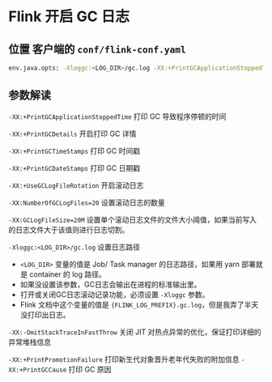 # Flink 开启 GC 日志

## 位置 客户端的 `conf/flink-conf.yaml`
```bash
env.java.opts: -Xloggc:<LOG_DIR>/gc.log -XX:+PrintGCApplicationStoppedTime -XX:+PrintGCDetails -XX:-OmitStackTraceInFastThrow -XX:+PrintGCTimeStamps -XX:+PrintGCDateStamps -XX:+UseGCLogFileRotation -XX:NumberOfGCLogFiles=20 -XX:GCLogFileSize=20M -XX:+PrintPromotionFailure -XX:+PrintGCCause
```

## 参数解读

`-XX:+PrintGCApplicationStoppedTime` 打印 GC 导致程序停顿的时间

`-XX:+PrintGCDetails` 开启打印 GC 详情

`-XX:+PrintGCTimeStamps` 打印 GC 时间戳

`-XX:+PrintGCDateStamps` 打印 GC 日期戳

`-XX:+UseGCLogFileRotation` 开启滚动日志

`-XX:NumberOfGCLogFiles=20` 设置滚动日志的数量

`-XX:GCLogFileSize=20M` 设置单个滚动日志文件的文件大小阈值，如果当前写入的日志文件大于该值则进行日志切割。

`-Xloggc:<LOG_DIR>/gc.log` 设置日志路径
- `<LOG_DIR>` 变量的值是 Job/ Task manager 的日志路径，如果用 yarn 部署就是 container 的 log 路径。
- 如果没设置该参数，GC日志会输出在进程的标准输出里。
- 打开或关闭GC日志滚动记录功能，必须设置 `-Xloggc` 参数。
- Flink 文档中这个变量的值是 `{FLINK_LOG_PREFIX}.gc.log`，但是我弄了半天没打印出日志。

`-XX:-OmitStackTraceInFastThrow` 关闭 JIT 对热点异常的优化，保证打印详细的异常堆栈信息

`-XX:+PrintPromotionFailure` 打印新生代对象晋升老年代失败的附加信息
`-XX:+PrintGCCause` 打印 GC 原因
